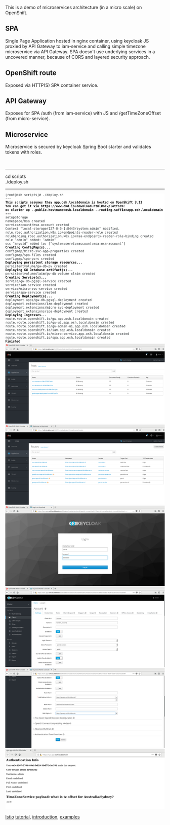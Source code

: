 This is a demo of microservices architecture (in a micro scale) on OpenShift.

## SPA
Single Page Application hosted in nginx container, using keycloak JS proxied by API Gateway to iam-service and calling simple timezone microservice via API Gateway. SPA doesn't use underlying services in a uncovered manner, because of CORS and layered security approach.

## OpenShift route
Exposed via HTTP(S) SPA container service.

## API Gateway
Exposes for SPA /auth (from iam-service) with JS and /getTimeZoneOffset (from micro-service).

## Microservice
Microservice is secured by keycloak Spring Boot starter and validates tokens with roles.

<br/>
<hr/>
cd scripts<br/>
./deploy.sh
<hr/>

![deploy.sh to bring it up](https://github.com/kubaseai/microservice-architecture-demo/blob/master/_imgs/msa-01.png)
<br/>
![pods](https://github.com/kubaseai/microservice-architecture-demo/blob/master/_imgs/msa-02.png)
<br/>
![routes](https://github.com/kubaseai/microservice-architecture-demo/blob/master/_imgs/msa-03.png)
<br/>
![login to Keycloak](https://github.com/kubaseai/microservice-architecture-demo/blob/master/_imgs/msa-04.png)
<br/>
![required OIDC configuration #1](https://github.com/kubaseai/microservice-architecture-demo/blob/master/_imgs/msa-05.png)
<br/>
![required OIDC configuration #1](https://github.com/kubaseai/microservice-architecture-demo/blob/master/_imgs/msa-06.png)
<br/>
![SPA calls usvc](https://github.com/kubaseai/microservice-architecture-demo/blob/master/_imgs/msa-07.png)
<br/>

[Istio](https://istio.io/docs/setup/kubernetes/sidecar-injection/) [tutorial](https://docs.giantswarm.io/guides/deploying-istio/), [introduction](https://medium.com/namely-labs/a-crash-course-for-running-istio-1c6125930715), [examples](https://developers.redhat.com/topics/service-mesh/)



